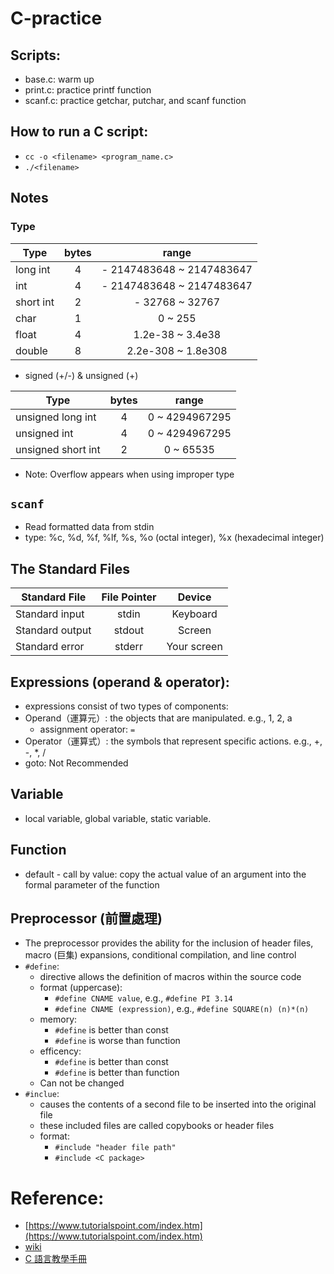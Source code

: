 # C-practice

## Scripts:
- base.c: warm up
- print.c: practice printf function
- scanf.c: practice getchar, putchar, and scanf function

## How to run a C script:
- `cc -o <filename> <program_name.c>`
- `./<filename>`

## Notes

### Type
Type          | bytes | range |
--------------|:-----:|:-----:|
long int      |   4   | - 2147483648 ~ 2147483647 |
int           |   4   | - 2147483648 ~ 2147483647 |
short int     |   2   | - 32768 ~ 32767 |
char          |   1   | 0 ~ 255 |
float         |   4   | 1.2e-38 ~ 3.4e38 |
double        |   8   | 2.2e-308 ~ 1.8e308 |

- signed (+/-) & unsigned (+)

Type               | bytes | range |
-------------------|:-----:|:-----:|
unsigned long int  |   4   | 0 ~ 4294967295 |
unsigned int       |   4   | 0 ~ 4294967295 |
unsigned short int |   2   | 0 ~ 65535 |

- Note: Overflow appears when using improper type

## `scanf`
- Read formatted data from stdin
- type: %c, %d, %f, %lf, %s, %o (octal integer), %x (hexadecimal integer)

## The Standard Files
Standard File   | File Pointer  |  Device   |
----------------|:--------------:|:---------:|
Standard input  |   stdin   | Keyboard |
Standard output	|   stdout	| Screen |
Standard error	|   stderr  | Your screen |

## Expressions (operand & operator):
- expressions consist of two types of components:
- Operand（運算元）: the objects that are manipulated. e.g., 1, 2, a
    - assignment operator: `=`
- Operator（運算式）: the symbols that represent specific actions. e.g., +, -, \*, \/
- goto: Not Recommended

## Variable
- local variable, global variable, static variable.

## Function
- default - call by value: copy the actual value of an argument into the formal parameter of the function

## Preprocessor (前置處理)
- The preprocessor provides the ability for the inclusion of header files, macro (巨集) expansions, conditional compilation, and line control
- `#define`:
    - directive allows the definition of macros within the source code
    - format (uppercase):
        - `#define CNAME value`, e.g., `#define PI 3.14`
        - `#define CNAME (expression)`, e.g., `#define SQUARE(n) (n)*(n)`
    - memory:
        - `#define` is better than const
        - `#define` is worse than function
    - efficency:
        - `#define` is better than const
        - `#define` is better than function
    - Can not be changed
- `#inclue`:
    - causes the contents of a second file to be inserted into the original file
    - these included files are called copybooks or header files
    - format:
        - `#include "header file path"`
        - `#include <C package>`

# Reference:
- [https://www.tutorialspoint.com/index.htm](https://www.tutorialspoint.com/index.htm)
- [wiki](https://en.wikipedia.org/wiki/Main_Page)
- [C 語言教學手冊](https://www.books.com.tw/products/0010360466)
